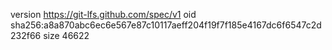 version https://git-lfs.github.com/spec/v1
oid sha256:a8a870abc6ec6e567e87c10117aeff204f19f7f185e4167dc6f6547c2d232f66
size 46622
